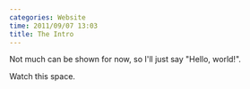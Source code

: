 ```yaml
---
categories: Website
time: 2011/09/07 13:03
title: The Intro
---
```

Not much can be shown for now, so I'll just say "Hello, world!".

Watch this space.
